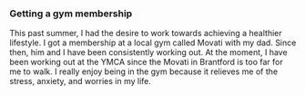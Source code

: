 ### Getting a gym membership

This past summer, I had the desire to work towards achieving a healthier lifestyle. I got a membership at a local gym called Movati with my dad. Since then, him and I have been consistently working out. At the moment, I have been working out at the YMCA since the Movati in Brantford is too far for me to walk. I really enjoy being in the gym because it relieves me of the stress, anxiety, and worries in my life.